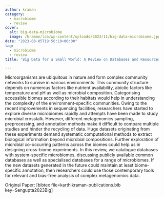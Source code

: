 ```yaml
---
author: kraman
category:
  - microbiome
  - review
cover:
  alt: big-data-microbiome
  image: /kraman/lab/wp-content/uploads/2023/11/big-data-microbiome.jpg
date: "2023-03-05T19:50:19+00:00"
tag:
  - microbiome
  - review
title: 'Big Data for a Small World: A Review on Databases and Resources for Studying Microbiomes'

---
```

Microorganisms are ubiquitous in nature and form complex community networks to survive in various environments. This community structure depends on numerous factors like nutrient availability, abiotic factors like temperature and pH as well as microbial composition. Categorising accessible biomes according to their habitats would help in understanding the complexity of the environment-specific communities. Owing to the recent improvements in sequencing facilities, researchers have started to explore diverse microbiomes rapidly and attempts have been made to study microbial crosstalk. However, different metagenomics sampling, preprocessing, and annotation methods make it difficult to compare multiple studies and hinder the recycling of data. Huge datasets originating from these experiments demand systematic computational methods to extract biological information beyond microbial compositions. Further exploration of microbial co-occurring patterns across the biomes could help us in designing cross-biome experiments. In this review, we catalogue databases with system-specific microbiomes, discussing publicly available common databases as well as specialised databases for a range of microbiomes. If the new datasets generated in the future could maintain at least biome-specific annotation, then researchers could use those contemporary tools for relevant and bias-free analysis of complex metagenomics data.

Original Paper: \[bibtex file=karthikraman-publications.bib key=Sengupta2023Big\]
